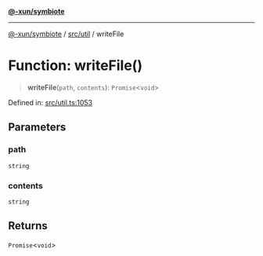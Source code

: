 [**@-xun/symbiote**](../../../README.md)

***

[@-xun/symbiote](../../../README.md) / [src/util](../README.md) / writeFile

# Function: writeFile()

> **writeFile**(`path`, `contents`): `Promise`\<`void`\>

Defined in: [src/util.ts:1053](https://github.com/Xunnamius/symbiote/blob/892f2824ac6ba0b778715e945397d1bc643ed619/src/util.ts#L1053)

## Parameters

### path

`string`

### contents

`string`

## Returns

`Promise`\<`void`\>
